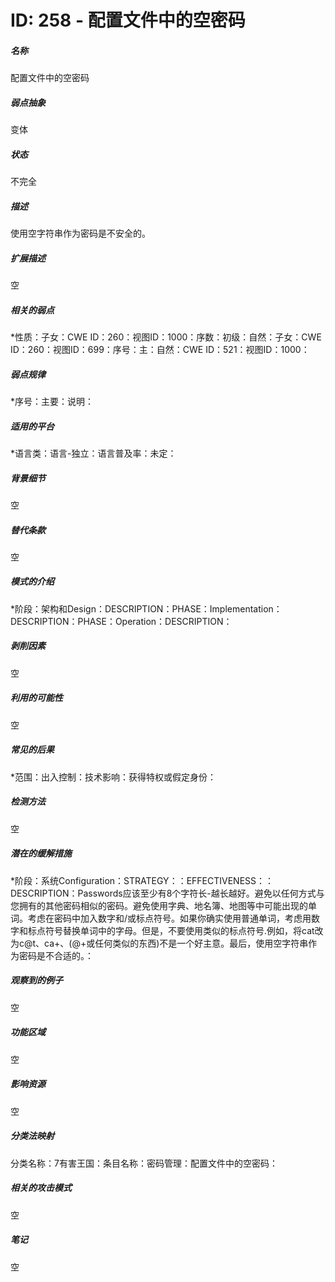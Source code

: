 # ID: 258 - 配置文件中的空密码
<h5>名称</h5>配置文件中的空密码
<h5>弱点抽象</h5>变体
<h5>状态</h5>不完全
<h5>描述</h5>使用空字符串作为密码是不安全的。
<h5>扩展描述</h5>空
<h5>相关的弱点</h5>*性质：子女：CWE ID：260：视图ID：1000：序数：初级：自然：子女：CWE ID：260：视图ID：699：序号：主：自然：CWE ID：521：视图ID：1000：
<h5>弱点规律</h5>*序号：主要：说明：
<h5>适用的平台</h5>*语言类：语言-独立：语言普及率：未定：
<h5>背景细节</h5>空
<h5>替代条款</h5>空
<h5>模式的介绍</h5>*阶段：架构和Design：DESCRIPTION：PHASE：Implementation：DESCRIPTION：PHASE：Operation：DESCRIPTION：
<h5>剥削因素</h5>空
<h5>利用的可能性</h5>空
<h5>常见的后果</h5>*范围：出入控制：技术影响：获得特权或假定身份：
<h5>检测方法</h5>空
<h5>潜在的缓解措施</h5>*阶段：系统Configuration：STRATEGY：：EFFECTIVENESS：：DESCRIPTION：Passwords应该至少有8个字符长-越长越好。避免以任何方式与您拥有的其他密码相似的密码。避免使用字典、地名簿、地图等中可能出现的单词。考虑在密码中加入数字和/或标点符号。如果你确实使用普通单词，考虑用数字和标点符号替换单词中的字母。但是，不要使用类似的标点符号.例如，将cat改为c@t、ca+、(@+或任何类似的东西)不是一个好主意。最后，使用空字符串作为密码是不合适的。：
<h5>观察到的例子</h5>空
<h5>功能区域</h5>空
<h5>影响资源</h5>空
<h5>分类法映射</h5>分类名称：7有害王国：条目名称：密码管理：配置文件中的空密码：
<h5>相关的攻击模式</h5>空
<h5>笔记</h5>空

